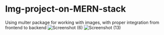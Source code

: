# Img-project-on-MERN-stack
Using multer package for working with images, with proper integration from frontend to backend
![Screenshot (6)](https://user-images.githubusercontent.com/111175766/226584308-bb923772-04dc-455e-be39-fb8f920a0ef4.png)
![Screenshot (13)](https://user-images.githubusercontent.com/111175766/226584852-3258c138-64ce-47d4-9252-6b87261ccf11.png)
